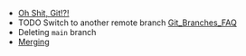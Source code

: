 - [Oh Shit, Git!?!](https://ohshitgit.com/)
- TODO Switch to another remote branch
  [Git_Branches_FAQ](https://docs.google.com/document/d/1G98J0_5j6SAg5RFkWawNhoCuhrPpZdnJu0G_HTPXAI8/edit)
- Deleting `main` branch
- [Merging](docs/merging.md)
